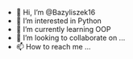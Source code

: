 - 👋 Hi, I’m @Bazyliszek16
- 👀 I’m interested in Python
- 🌱 I’m currently learning OOP
- 💞️ I’m looking to collaborate on ...
- 📫 How to reach me ...

<!---
Bazyliszek16/Bazyliszek16 is a ✨ special ✨ repository because its `README.md` (this file) appears on your GitHub profile.
You can click the Preview link to take a look at your changes.
--->
